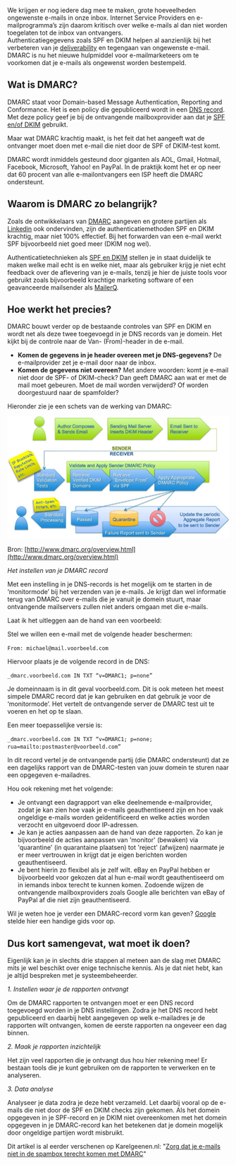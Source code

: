 We krijgen er nog iedere dag mee te maken, grote hoeveelheden ongewenste
e-mails in onze inbox. Internet Service Providers en e-mailprogramma’s
zijn daarom kritisch over welke e-mails al dan niet worden toegelaten
tot de inbox van ontvangers.\
 Authenticatiegegevens zoals SPF en DKIM helpen al aanzienlijk bij het
verbeteren van je
[deliverability](http://www.karelgeenen.nl/09/deliverability-kom-je-wel-in-de-inbox-terecht/)
en tegengaan van ongewenste e-mail. DMARC is nu het nieuwe hulpmiddel
voor e-mailmarketeers om te voorkomen dat je e-mails als ongewenst
worden bestempeld.

Wat is DMARC?
-------------

DMARC staat voor Domain-based Message Authentication, Reporting and
Conformance. Het is een policy die gepubliceerd wordt in een [DNS
record](https://www.copernica.com/nl/blog/dns-gegevens-wat-zijn-dat).
Met deze policy geef je bij de ontvangende mailboxprovider aan dat je
[SPF en/of
DKIM](http://www.marketingfacts.nl/berichten/20091103_authenticatie_bij_emailmarketing_spf_senderid_dkim/)
gebruikt.

Maar wat DMARC krachtig maakt, is het feit dat het aangeeft wat de
ontvanger moet doen met e-mail die niet door de SPF of DKIM-test komt.

DMARC wordt inmiddels gesteund door giganten als AOL, Gmail, Hotmail,
Facebook, Microsoft, Yahoo! en PayPal. In de praktijk komt het er op
neer dat 60 procent van alle e-mailontvangers een ISP heeft die DMARC
ondersteunt.

Waarom is DMARC zo belangrijk?
------------------------------

Zoals de ontwikkelaars van [DMARC](http://dmarc.org/index.html) aangeven
en grotere partijen als
[Linkedin](http://engineering.linkedin.com/email/dmarc-new-tool-detect-genuine-emails)
ook ondervinden, zijn de authenticatiemethoden SPF en DKIM krachtig,
maar niet 100% effectief. Bij het forwarden van een e-mail werkt SPF
bijvoorbeeld niet goed meer (DKIM nog wel).

Authenticatietechnieken als [SPF en
DKIM](http://www.marketingfacts.nl/berichten/20091103_authenticatie_bij_emailmarketing_spf_senderid_dkim)
stellen je in staat duidelijk te maken welke mail echt is en welke niet,
maar als gebruiker krijg je niet echt feedback over de aflevering van je
e-mails, tenzij je hier de juiste tools voor gebruikt zoals bijvoorbeeld
krachtige marketing software of een geavanceerde mailsender als
[MailerQ](http://www.mailerq.com/).

Hoe werkt het precies?
----------------------

DMARC bouwt verder op de bestaande controles van SPF en DKIM en wordt
net als deze twee toegevoegd in je DNS records van je domein. Het kijkt
bij de controle naar de Van- (From)-header in de e-mail.

-   **Komen de gegevens in je header overeen met je DNS-gegevens?** De
    e-mailprovider zet je e-mail door naar de inbox.
-   **Komen de gegevens niet overeen?** Met andere woorden: komt je
    e-mail niet door de SPF- of DKIM-check? Dan geeft DMARC aan wat er
    met de mail moet gebeuren. Moet de mail worden verwijderd? Of worden
    doorgestuurd naar de spamfolder?

Hieronder zie je een schets van de werking van DMARC:

![](../images/how-dmarc-works.png)

Bron:
[http://www.dmarc.org/overview.html](http://www.dmarc.org/overview.html)

*Het instellen van je DMARC record*

Met een instelling in je DNS-records is het mogelijk om te starten in de
‘monitormode’ bij het verzenden van je e-mails. Je krijgt dan wel
informatie terug van DMARC over e-mails die je vanuit je domein stuurt,
maar ontvangende mailservers zullen niet anders omgaan met die e-mails.

Laat ik het uitleggen aan de hand van een voorbeeld:

Stel we willen een e-mail met de volgende header beschermen:

`From: michael@mail.voorbeeld.com`

Hiervoor plaats je de volgende record in de DNS:

`_dmarc.voorbeeld.com IN TXT “v=DMARC1; p=none”`

Je domeinnaam is in dit geval voorbeeld.com. Dit is ook meteen het meest
simpele DMARC record dat je kan gebruiken en dat gebruik je voor de
‘monitormode’. Het vertelt de ontvangende server de DMARC test uit te
voeren en het op te slaan.

Een meer toepasselijke versie is:

`_dmarc.voorbeeld.com IN TXT “v=DMARC1; p=none; rua=mailto:postmaster@voorbeeld.com”`

In dit record vertel je de ontvangende partij (die DMARC ondersteunt)
dat ze een dagelijks rapport van de DMARC-testen van jouw domein te
sturen naar een opgegeven e-mailadres.

Hou ook rekening met het volgende:

-   Je ontvangt een dagrapport van elke deelnemende e-mailprovider,
    zodat je kan zien hoe vaak je e-mails geauthentiseerd zijn en hoe
    vaak ongeldige e-mails worden geïdentificeerd en welke acties worden
    verzocht en uitgevoerd door IP-adressen.
-   Je kan je acties aanpassen aan de hand van deze rapporten. Zo kan je
    bijvoorbeeld de acties aanpassen van 'monitor' (bewaken) via
    'quarantine' (in quarantaine plaatsen) tot 'reject' (afwijzen)
    naarmate je er meer vertrouwen in krijgt dat je eigen berichten
    worden geauthentiseerd.
-   Je bent hierin zo flexibel als je zelf wilt. eBay en PayPal hebben
    er bijvoorbeeld voor gekozen dat al hun e-mail wordt geauthentiseerd
    om in iemands inbox terecht te kunnen komen. Zodoende wijzen de
    ontvangende mailboxproviders zoals Google alle berichten van eBay of
    PayPal af die niet zijn geauthentiseerd.

Wil je weten hoe je verder een DMARC-record vorm kan geven?
[Google](https://support.google.com/a/answer/2466563?hl=en) stelde hier
een handige gids voor op.

Dus kort samengevat, wat moet ik doen?
--------------------------------------

Eigenlijk kan je in slechts drie stappen al meteen aan de slag met DMARC
mits je wel beschikt over enige technische kennis. Als je dat niet hebt,
kan je altijd bespreken met je systeembeheerder.

*1. Instellen waar je de rapporten ontvangt*

Om de DMARC rapporten te ontvangen moet er een DNS record toegevoegd
worden in je DNS instellingen. Zodra je het DNS record hebt gepubliceerd
en daarbij hebt aangegeven op welk e-mailadres je de rapporten wilt
ontvangen, komen de eerste rapporten na ongeveer een dag binnen.

*2. Maak je rapporten inzichtelijk*

Het zijn veel rapporten die je ontvangt dus hou hier rekening mee! Er
bestaan tools die je kunt gebruiken om de rapporten te verwerken en te
analyseren.

*3. Data analyse*

Analyseer je data zodra je deze hebt verzameld. Let daarbij vooral op de
e-mails die niet door de SPF en DKIM checks zijn gekomen. Als het domein
opgegeven in je SPF-record en je DKIM niet overeenkomen met het domein
opgegeven in je DMARC-record kan het betekenen dat je domein mogelijk
door ongeldige partijen wordt misbruikt.

Dit artikel is al eerder verschenen op Karelgeenen.nl: "[Zorg dat je
e-mails niet in de spambox terecht komen met
DMARC](http://www.karelgeenen.nl/27/zorg-ervoor-e-mails-worden-ontvangen-dmarc/)"
